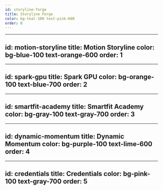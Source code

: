 ```yaml
---
id: storyline-forge
title: Storyline Forge
color: bg-teal-100 text-pink-600
order: 0
---
```


---
id: motion-storyline
title: Motion Storyline
color: bg-blue-100 text-orange-600
order: 1
---

---
id: spark-gpu
title: Spark GPU
color: bg-orange-100 text-blue-700
order: 2
---

---
id: smartfit-academy
title: Smartfit Academy
color: bg-gray-100 text-gray-700
order: 3
---

---
id: dynamic-momentum
title: Dynamic Momentum
color: bg-purple-100 text-lime-600
order: 4
---

---
id: credentials
title: Credentials
color: bg-pink-100 text-gray-700
order: 5
---
